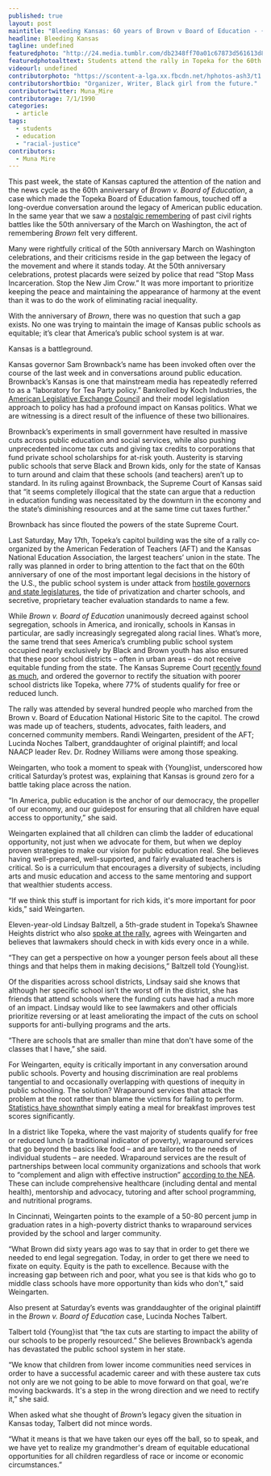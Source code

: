 ```yaml
---
published: true
layout: post
maintitle: "Bleeding Kansas: 60 years of Brown v Board of Education - {Young}ist"
headline: Bleeding Kansas
tagline: undefined
featuredphoto: "http://24.media.tumblr.com/db2348ff70a01c67873d561613d8eb28/tumblr_n6353mN4bS1rq2ndso1_1280.png"
featuredphotoalttext: Students attend the rally in Topeka for the 60th anniversary of Brown v Board of Education
videourl: undefined
contributorphoto: "https://scontent-a-lga.xx.fbcdn.net/hphotos-ash3/t1.0-9/578131_10150930536646726_815231653_n.jpg"
contributorshortbio: "Organizer, Writer, Black girl from the future."
contributortwitter: Muna_Mire
contributorage: 7/1/1990
categories: 
  - article
tags: 
  - students
  - education
  - "racial-justice"
contributors: 
  - Muna Mire
---
```


This past week, the state of Kansas captured the attention of the nation and the news cycle as the 60th anniversary of _Brown v. Board of Education_, a case which made the Topeka Board of Education famous, touched off a long-overdue conversation around the legacy of American public education. In the same year that we saw a [nostalgic remembering](http://www.thenation.com/blog/175890/seeing-new-jim-crow-placards-seized-police-more-march-washington) of past civil rights battles like the 50th anniversary of the March on Washington, the act of remembering _Brown_ felt very different. 

<div id='galleria'></div>
<script>
// Load the classic theme
Galleria.loadTheme('/js/galleria.classic.min.js');

Galleria.configure({
    transition: 'fade',
    responsive: true,
    height: 0.800
});
// Initialize Galleria
Galleria.run('#galleria', {

 flickr: 'set:72157644865828713',
 flickrOptions: {
 sort: 'date-posted-asc'
 }

});
</script>


Many were rightfully critical of the 50th anniversary March on Washington celebrations, and their criticisms reside in the gap between the legacy of the movement and where it stands today. At the 50th anniversary celebrations, protest placards were seized by police that read “Stop Mass Incarceration. Stop the New Jim Crow.” It was more important to prioritize keeping the peace and maintaining the appearance of harmony at the event than it was to do the work of eliminating racial inequality. 

With the anniversary of _Brown_, there was no question that such a gap exists. No one was trying to maintain the image of Kansas public schools as equitable; it’s clear that America’s public school system is at war.

Kansas is a battleground.    

Kansas governor Sam Brownback’s name has been invoked often over the course of the last week and in conversations around public education. Brownback’s Kansas is one that mainstream media has repeatedly referred to as a “laboratory for Tea Party policy.” Bankrolled by Koch Industries, the [American Legislative Exchange Council](http://www.alec.org/) and their model legislation approach to policy has had a profound impact on Kansas politics. What we are witnessing is a direct result of the influence of these two billionaires.  

Brownback’s experiments in small government have resulted in massive cuts across public education and social services, while also pushing unprecedented income tax cuts and giving tax credits to corporations that fund private school scholarships for at-risk youth. Austerity is starving public schools that serve Black and Brown kids, only for the state of Kansas to turn around and claim that these schools (and teachers) aren’t up to standard. In its ruling against Brownback, the Supreme Court of Kansas said that “it seems completely illogical that the state can argue that a reduction in education funding was necessitated by the downturn in the economy and the state’s diminishing resources and at the same time cut taxes further.” 

Brownback has since flouted the powers of the state Supreme Court.

Last Saturday, May 17th, Topeka’s capitol building was the site of a rally co-organized by the American Federation of Teachers (AFT) and the Kansas National Education Association, the largest teachers’ union in the state. The rally was planned in order to bring attention to the fact that on the 60th anniversary of one of the most important legal decisions in the history of the U.S., the public school system is under attack from [hostile governors and state legislatures](http://thinkprogress.org/economy/2014/05/16/3438587/kansas-growth-projections/), the tide of privatization and charter schools, and secretive, proprietary teacher evaluation standards to name a few. 

While _Brown v. Board of Education_ unanimously decreed against school segregation, schools in America, and ironically, schools in Kansas in particular, are sadly increasingly segregated along racial lines. What’s more, the same trend that sees America’s crumbling public school system occupied nearly exclusively by Black and Brown youth has also ensured that these poor school districts – often in urban areas – do not receive equitable funding from the state. The Kansas Supreme Court [recently found as much](http://www.pewstates.org/projects/stateline/headlines/kansas-cuts-to-education-unconstitutional-court-rules-85899442325), and ordered the governor to rectify the situation with poorer school districts like Topeka, where 77% of students qualify for free or reduced lunch. 

The rally was attended by several hundred people who marched from the Brown v. Board of Education National Historic Site to the capitol. The crowd was made up of teachers, students, advocates, faith leaders, and concerned community members. Randi Weingarten, president of the AFT; Lucinda Noches Talbert, granddaughter of original plaintiff; and local NAACP leader Rev. Dr. Rodney Williams were among those speaking.    

Weingarten, who took a moment to speak with {Young}ist, underscored how critical Saturday’s protest was, explaining that Kansas is ground zero for a battle taking place across the nation. 

“In America, public education is the anchor of our democracy, the propeller of our economy, and our guidepost for ensuring that all children have equal access to opportunity,” she said. 

Weingarten explained that all children can climb the ladder of educational opportunity, not just when we advocate for them, but when we deploy proven strategies to make our vision for public education real. She believes having well-prepared, well-supported, and fairly evaluated teachers is critical. So is a curriculum that encourages a diversity of subjects, including arts and music education and access to the same mentoring and support that wealthier students access. 

“If we think this stuff is important for rich kids, it's more important for poor kids,” said Weingarten. 

Eleven-year-old Lindsay Baltzell, a 5th-grade student in Topeka’s Shawnee Heights district who also [spoke at the rally](https://www.youtube.com/watch?v=ewaM_qTCgAQ), agrees with Weingarten and believes that lawmakers should check in with kids every once in a while.  

“They can get a perspective on how a younger person feels about all these things and that helps them in making decisions,” Baltzell told {Young}ist. 

Of the disparities across school districts, Lindsay said she knows that although her specific school isn’t the worst off in the district, she has friends that attend schools where the funding cuts have had a much more of an impact. Lindsay would like to see lawmakers and other officials prioritize reversing or at least ameliorating the impact of the cuts on school supports for anti-bullying programs and the arts. 

“There are schools that are smaller than mine that don't have some of the classes that I have,” she said. 

For Weingarten, equity is critically important in any conversation around public schools. Poverty and housing discrimination are real problems tangential to and occasionally overlapping with questions of inequity in public schooling. The solution? Wraparound services that attack the problem at the root rather than blame the victims for failing to perform. [Statistics have shown](http://blogs.edweek.org/edweek/inside-school-research/2014/04/breakfast_classroom.html)that simply eating a meal for breakfast improves test scores significantly. 

In a district like Topeka, where the vast majority of students qualify for free or reduced lunch (a traditional indicator of poverty), wraparound services that go beyond the basics like food – and are tailored to the needs of individual students – are needed. Wraparound services are the result of partnerships between local community organizations and schools that work to “complement and align with effective instruction” [according to the NEA](http://www.nea.org/assets/docs/Wraparound-Services-05142013.pdf). These can include comprehensive healthcare (including dental and mental health), mentorship and advocacy, tutoring and after school programming, and nutritional programs.  

In Cincinnati, Weingarten points to the example of a 50-80 percent jump in graduation rates in a high-poverty district thanks to wraparound services provided by the school and larger community.

“What Brown did sixty years ago was to say that in order to get there we needed to end legal segregation. Today, in order to get there we need to fixate on equity. Equity is the path to excellence. Because with the increasing gap between rich and poor, what you see is that kids who go to middle class schools have more opportunity than kids who don't,” said Weingarten.

Also present at Saturday’s events was granddaughter of the original plaintiff in the _Brown v. Board of Education_ case, Lucinda Noches Talbert.

Talbert told {Young}ist that “the tax cuts are starting to impact the ability of our schools to be properly resourced.” She believes Brownback’s agenda has devastated the public school system in her state.

“We know that children from lower income communities need services in order to have a successful academic career and with these austere tax cuts not only are we not going to be able to move forward on that goal, we're moving backwards. It's a step in the wrong direction and we need to rectify it,” she said.

When asked what she thought of _Brown_’s legacy given the situation in Kansas today, Talbert did not mince words. 

“What it means is that we have taken our eyes off the ball, so to speak, and we have yet to realize my grandmother's dream of equitable educational opportunities for all children regardless of race or income or economic circumstances.”
